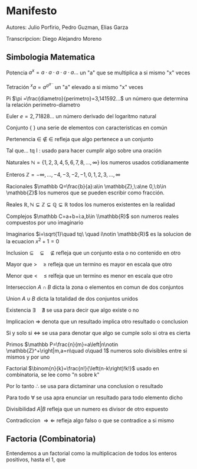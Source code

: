 # Manifesto
Autores: Julio Porfirio, Pedro Guzman, Elias Garza

Transcripcion: Diego Alejandro Moreno

## Simbologia Matematica
Potencia $a^x=a\cdot a\cdot a\cdot a\cdot a...$ un "a" que se multiplica a si mismo "x" veces

Tetración $^xa=a^{a^{a^{...}}}$ un "a" elevado a si mismo "x" veces

Pi $\pi =\frac{diametro}{perimetro}=3,141592...$ un número que determina la relación perimetro-diametro

Euler $e=2,71828...$ un número derivado del logaritmo natural

Conjunto { } una serie de elementos con caracteristicas en común

Pertenencia $\in$  $\notin$  $\in$ refleja que algo pertenece a un conjunto

Tal que... tq I :  usado para hacer cumplir algo sobre una oración

Naturales $\mathbb N=\{1,2,3,4,5,6,7,8,...,\infty\}$  los numeros usados cotidianamente

Enteros $\mathbb Z=-\infty,...,-4,-3,-2,-1,0,1,2,3,...,\infty$

Racionales $\mathbb Q=\frac{b}{a}:a\in \mathbb{Z},\:a\ne 0,\:b\in \mathbb{Z}$ los numeros que se pueden escribir como fracción.

Reales $\mathbb R,   \mathbb N \subsetneq \mathbb Z \subsetneq \mathbb Q \subsetneq \mathbb R$ todos los numeros existentes en la realidad

Complejos $\mathbb C=a+b+i:a,b\in \\mathbb{R}$ son numeros reales compuestos por uno imaginario

Imaginarios $i=\sqrt{1}\quad tq\ \quad i\notin \mathbb{R}$ es la solucion de la ecuacion $x^2+1=0$

Inclusion $\subseteq \quad \subsetneq \quad \nsubseteq$ refleja que un conjunto esta o no contenido en otro

Mayor que $> \quad \geq$ refleja que un termino es mayor en escala que otro

Menor que $< \quad \leq$ relfeja que un termino es menor en escala que otro

Interseccion $A\cap B$ dicta la zona o elementos en comun de dos conjuntos

Union $A\cup B$ dicta la totalidad de dos conjuntos unidos

Existencia $\exists \quad \nexists$ se usa para decir que algo existe o no

Implicacion $\Rightarrow$ denota que un resultado implica otro resultado o conclusion

Si y solo si $\Leftrightarrow$ se usa para denotar que algo se cumple solo si otra es cierta

Primos $\mathbb P=\frac{n}{m}=a\left|n\notin \mathbb{Z}^+\right|m,a=n\quad o\quad 1$ numeros solo divisibles entre si mismos y por uno

Factorial $\binom{n}{k}=\frac{n!}{\left(n-k\right)!k!}$ usado en combinatoria, se lee como "n sobre k"

Por lo tanto $\therefore$ se usa para dictaminar una conclusion o resultado

Para todo $\forall$ se usa apra enunciar un resultado para todo elemento dicho

Divisibilidad $A|B$ refleja que un numero es divisor de otro expuesto

Contradiccion $\Rightarrow \Leftarrow$ refleja algo falso o que se contradice a si mismo

## Factoria (Combinatoria)

Entendemos a un factorial como la multiplicacion de todos los enteros positivos, hasta el 1, que 
